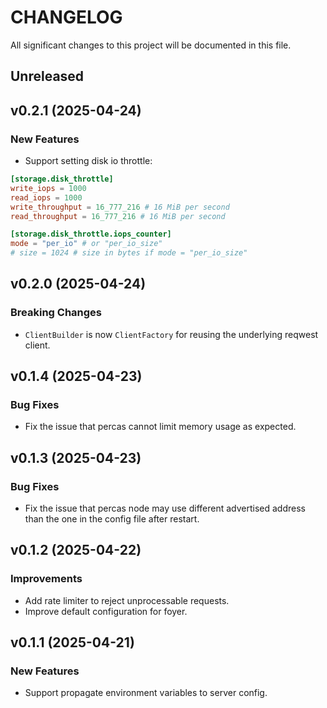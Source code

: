 # CHANGELOG

All significant changes to this project will be documented in this file.

## Unreleased

## v0.2.1 (2025-04-24)

### New Features

* Support setting disk io throttle:

```toml
[storage.disk_throttle]
write_iops = 1000
read_iops = 1000
write_throughput = 16_777_216 # 16 MiB per second
read_throughput = 16_777_216 # 16 MiB per second

[storage.disk_throttle.iops_counter]
mode = "per_io" # or "per_io_size"
# size = 1024 # size in bytes if mode = "per_io_size"
```

## v0.2.0 (2025-04-24)

### Breaking Changes

* `ClientBuilder` is now `ClientFactory` for reusing the underlying reqwest client.

## v0.1.4 (2025-04-23)

### Bug Fixes

* Fix the issue that percas cannot limit memory usage as expected.

## v0.1.3 (2025-04-23)

### Bug Fixes

* Fix the issue that percas node may use different advertised address than the one in the config file after restart.

## v0.1.2 (2025-04-22)

### Improvements

* Add rate limiter to reject unprocessable requests.
* Improve default configuration for foyer.

## v0.1.1 (2025-04-21)

### New Features

* Support propagate environment variables to server config.
